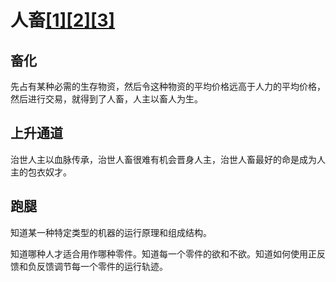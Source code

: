 # 人畜[[1]](./appendices/道德经.md)[[2]](./appendices/长短经·大体篇.md)[[3]](./appendices/罗织经.md)

## 畜化

先占有某种必需的生存物资，然后令这种物资的平均价格远高于人力的平均价格，然后进行交易，就得到了人畜，人主以畜人为生。

## 上升通道

治世人主以血脉传承，治世人畜很难有机会晋身人主，治世人畜最好的命是成为人主的包衣奴才。

## 跑腿

知道某一种特定类型的机器的运行原理和组成结构。

知道哪种人才适合用作哪种零件。知道每一个零件的欲和不欲。知道如何使用正反馈和负反馈调节每一个零件的运行轨迹。

